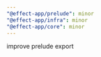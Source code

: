 ```yaml
---
"@effect-app/prelude": minor
"@effect-app/infra": minor
"@effect-app/core": minor
---
```


improve prelude export
